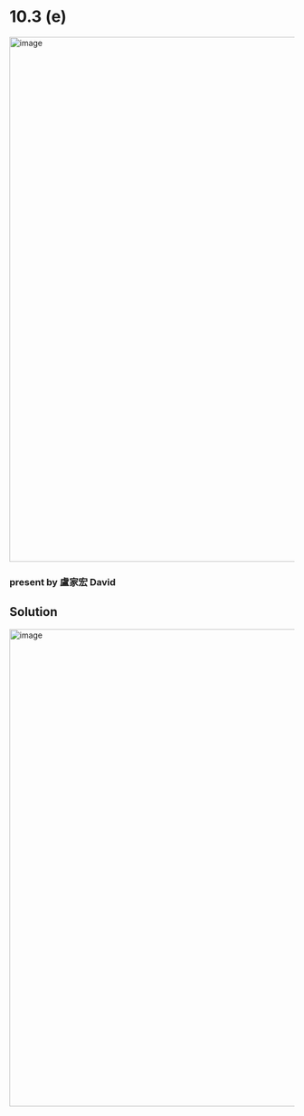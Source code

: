 
# 10.3 (e) 

<img width="927" alt="image" src="https://github.com/user-attachments/assets/3ee683da-2a3e-44e7-acf5-18bb24813206" />

### present by 盧家宏 David

## Solution

<img width="843" alt="image" src="https://github.com/user-attachments/assets/009d7708-9ff4-4712-868e-1b6a88f58758" />
